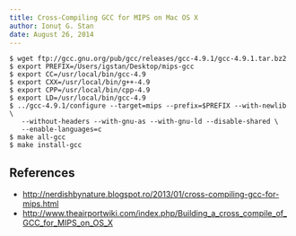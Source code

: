 ```yaml
---
title: Cross-Compiling GCC for MIPS on Mac OS X
author: Ionuț G. Stan
date: August 26, 2014
---
```


```
$ wget ftp://gcc.gnu.org/pub/gcc/releases/gcc-4.9.1/gcc-4.9.1.tar.bz2
$ export PREFIX=/Users/igstan/Desktop/mips-gcc
$ export CC=/usr/local/bin/gcc-4.9
$ export CXX=/usr/local/bin/g++-4.9
$ export CPP=/usr/local/bin/cpp-4.9
$ export LD=/usr/local/bin/gcc-4.9
$ ../gcc-4.9.1/configure --target=mips --prefix=$PREFIX --with-newlib \
   --without-headers --with-gnu-as --with-gnu-ld --disable-shared \
   --enable-languages=c
$ make all-gcc
$ make install-gcc
```

## References

 - http://nerdishbynature.blogspot.ro/2013/01/cross-compiling-gcc-for-mips.html
 - http://www.theairportwiki.com/index.php/Building_a_cross_compile_of_GCC_for_MIPS_on_OS_X
